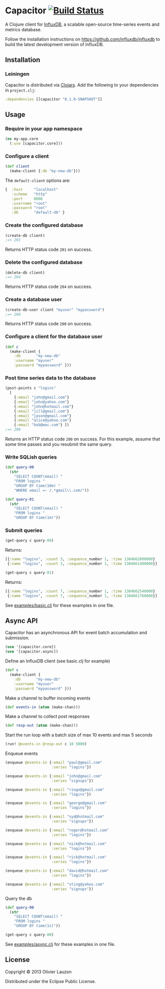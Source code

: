 Capacitor  [![Build Status](https://travis-ci.org/olauzon/capacitor.png?branch=master)](https://travis-ci.org/olauzon/capacitor)
=========

A Clojure client for [InfluxDB](http://influxdb.org), a scalable open-source
time-series events and metrics database.

Follow the installation instructions on https://github.com/influxdb/influxdb to
build the latest development version of InfluxDB.


Installation
------------

### Leiningen

Capacitor is distributed via [Clojars](https://clojars.org/capacitor). Add the
following to your dependencies in `project.clj`:

```clj
:dependencies [[capacitor "0.1.0-SNAPSHOT"]]
```


Usage
-----

### Require in your app namespace

```clj
(ns my-app.core
  (:use [capacitor.core]))
```

### Configure a client

```clj
(def client
  (make-client {:db "my-new-db"}))
```

The `default-client` options are:

```clj
{  :host     "localhost"
   :scheme   "http"
   :port     8086
   :username "root"
   :password "root"
   :db       "default-db" }
```

### Create the configured database

```clj
(create-db client)
;=> 201
```

Returns HTTP status code `201` on success.

### Delete the configured database

```clj
(delete-db client)
;=> 204
```

Returns HTTP status code `204` on success.

### Create a database user

```clj
(create-db-user client "myuser" "mypassword")
;=> 200
```

Returns HTTP status code `200` on success.

### Configure a client for the database user

```clj
(def c
  (make-client {
    :db       "my-new-db"
    :username "myuser"
    :password "mypassword" }))
```

### Post time series data to the database

```clj
(post-points c "logins"
  [
    {:email "john@gmail.com"}
    {:email "john@yahoo.com"}
    {:email "john@hotmail.com"}
    {:email "jill@gmail.com"}
    {:email "jason@gmail.com"}
    {:email "alice@yahoo.com"}
    {:email "bob@mac.com"} ])
;=> 200
```
Returns an HTTP status code `200` on success.
For this example, assume that some time passes and you resubmit the same query.


### Write SQLish queries

```clj
(def query-00
  (str
    "SELECT COUNT(email) "
    "FROM logins "
    "GROUP BY time(10m) "
    "WHERE email =~ /.*gmail\\.com/"))

(def query-01
  (str
    "SELECT COUNT(email) "
    "FROM logins "
    "GROUP BY time(1m)"))
```

### Submit queries

```clj
(get-query c query-00)
```

Returns:

```clj
[{:name "logins", :count 3, :sequence_number 1, :time 1384662000000}
 {:name "logins", :count 3, :sequence_number 1, :time 1384661400000}]
```

```clj
(get-query c query-01)
```

Returns:

```clj
[{:name "logins", :count 7, :sequence_number 1, :time 1384662540000}
 {:name "logins", :count 7, :sequence_number 1, :time 1384661760000}]
```

See [examples/basic.clj](https://github.com/olauzon/capacitor/blob/master/examples/basic.clj) for these examples in one file.


Async API
---------

Capacitor has an asynchronous API for event batch accumulation and submission.

```clj
(use '[capacitor.core])
(use '[capacitor.async])
```

Define an InfluxDB client (see basic.clj for example)
```clj
(def c
  (make-client {
    :db       "my-new-db"
    :username "myuser"
    :password "mypassword" }))
```

Make a channel to buffer incoming events
```clj
(def events-in (atom (make-chan)))
```

Make a channel to collect post responses
```clj
(def resp-out (atom (make-chan)))
```

Start the run loop with a batch size of max 10 events and max 5 seconds
```clj
(run! @events-in @resp-out c 10 5000)
```

Enqueue events
```clj
(enqueue @events-in {:email "paul@gmail.com"
                     :series "logins"})

(enqueue @events-in {:email "john@gmail.com"
                     :series "signups"})

(enqueue @events-in {:email "ringo@gmail.com"
                     :series "logins"})

(enqueue @events-in {:email "george@gmail.com"
                     :series "logins"})

(enqueue @events-in {:email "syd@hotmail.com"
                     :series "signups"})

(enqueue @events-in {:email "roger@hotmail.com"
                     :series "logins"})

(enqueue @events-in {:email "nick@hotmail.com"
                     :series "logins"})

(enqueue @events-in {:email "rick@hotmail.com"
                     :series "logins"})

(enqueue @events-in {:email "david@hotmail.com"
                     :series "logins"})

(enqueue @events-in {:email "sting@yahoo.com"
                     :series "signups"})
```

Query the db
```clj
(def query-00
  (str
    "SELECT COUNT(email) "
    "FROM logins "
    "GROUP BY time(1s)"))

(get-query c query-00)
```


See [examples/async.clj](https://github.com/olauzon/capacitor/blob/master/examples/async.clj) for these examples in one file.

## License

Copyright © 2013 Olivier Lauzon

Distributed under the Eclipse Public License.
